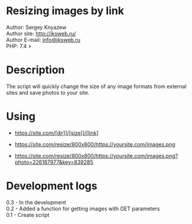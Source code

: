 # Resizing images by link  
  
Author: Sergey Knyazew  
Author site: http://iksweb.ru/  
Author E-mail: info@iksweb.ru  
PHP: 7.4 >  

# Description  
The script will quickly change the size of any image formats from external sites and save photos to your site.  

# Using

* https://site.com/[dir]]/[size]]/[link]  

* https://site.com/resize/800x800/https://yoursite.com/images.png  

* https://site.com/resize/800x800/https://yoursite.com/images.png?photo=226187977&key=839285

# Development logs  
  
0.3 - In the development  
0.2 - Added a function for getting images with GET parameters  
0.1 - Create script  



